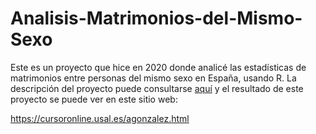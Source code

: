 # Analisis-Matrimonios-del-Mismo-Sexo
Este es un proyecto que hice en 2020 donde analicé las estadísticas de matrimonios entre personas del mismo sexo en España, usando R. La descripción del proyecto puede consultarse [aquí]() y el resultado de este proyecto se puede ver en este sitio web:

https://cursoronline.usal.es/agonzalez.html
